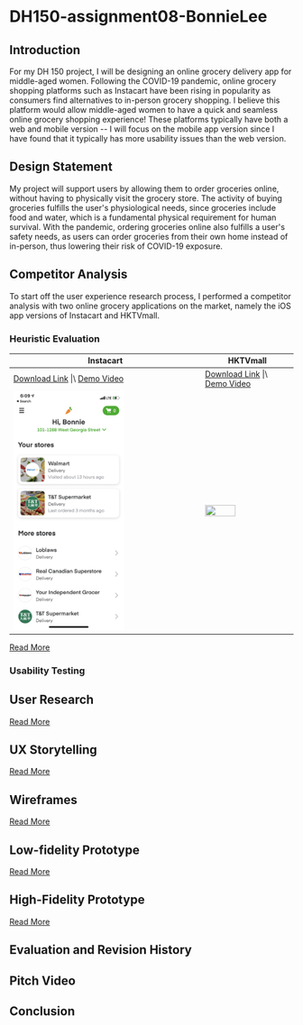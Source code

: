 # DH150-assignment08-BonnieLee

## Introduction
For my DH 150 project, I will be designing an online grocery delivery app for middle-aged women. Following the COVID-19 pandemic, online grocery shopping platforms such as Instacart have been rising in popularity as consumers find alternatives to in-person grocery shopping. I believe this platform would allow middle-aged women to have a quick and seamless online grocery shopping experience! These platforms typically have both a web and mobile version -- I will focus on the mobile app version since I have found that it typically has more usability issues than the web version. 

## Design Statement
My project will support users by allowing them to order groceries online, without having to physically visit the grocery store. The activity of buying groceries fulfills the user's physiological needs, since groceries include food and water, which is a fundamental physical requirement for human survival. With the pandemic, ordering groceries online also fulfills a user's safety needs, as users can order groceries from their own home instead of in-person, thus lowering their risk of COVID-19 exposure.

## Competitor Analysis
To start off the user experience research process, I performed a competitor analysis with two online grocery applications on the market, namely the iOS app versions of Instacart and HKTVmall.

### Heuristic Evaluation
Instacart | HKTVmall
--------- | ---------
[Download Link](https://apps.apple.com/hk/app/hktvmall-online-shopping/id910398738?l=en) \|\ [Demo Video](https://www.youtube.com/watch?v=PksAfCz6akw&ab_channel=Instacart) | [Download Link](https://apps.apple.com/hk/app/hktvmall-online-shopping/id910398738?l=en) \|\ [Demo Video](https://www.youtube.com/watch?v=PksAfCz6akw&ab_channel=Instacart)
<img src="https://github.com/bonniebonnielee/DH150-BonnieLee/blob/main/instacart-homescreen.PNG" width="60%" height="60%">  | <img src="https://github.com/bonniebonnielee/DH150-BonnieLee/blob/main/hktvmall-homescreen.PNG" width="60%" height="60%"> 

[Read More](https://github.com/bonniebonnielee/DH150-BonnieLee/blob/main/README.md)


### Usability Testing

## User Research
[Read More](https://github.com/bonniebonnielee/DH150-BonnieLee/blob/main/assignment04/README.md)

## UX Storytelling
[Read More](https://github.com/bonniebonnielee/DH150-BonnieLee/blob/main/assignment05/README.md)

## Wireframes
[Read More](https://github.com/bonniebonnielee/DH150-BonnieLee/blob/main/assignment06/README.md)

## Low-fidelity Prototype
[Read More](https://github.com/bonniebonnielee/DH150-BonnieLee/blob/main/assignment06/README.md)

## High-Fidelity Prototype
[Read More](https://github.com/bonniebonnielee/DH150-BonnieLee/tree/main/assignment07)

## Evaluation and Revision History

## Pitch Video

## Conclusion
